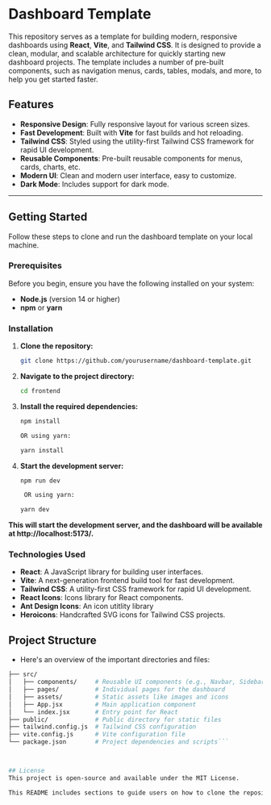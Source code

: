 # Dashboard Template

This repository serves as a template for building modern, responsive dashboards using **React**, **Vite**, and **Tailwind CSS**. It is designed to provide a clean, modular, and scalable architecture for quickly starting new dashboard projects. The template includes a number of pre-built components, such as navigation menus, cards, tables, modals, and more, to help you get started faster.

## Features
- **Responsive Design**: Fully responsive layout for various screen sizes.
- **Fast Development**: Built with **Vite** for fast builds and hot reloading.
- **Tailwind CSS**: Styled using the utility-first Tailwind CSS framework for rapid UI development.
- **Reusable Components**: Pre-built reusable components for menus, cards, charts, etc.
- **Modern UI**: Clean and modern user interface, easy to customize.
- **Dark Mode**: Includes support for dark mode.

---

## Getting Started

Follow these steps to clone and run the dashboard template on your local machine.

### Prerequisites
Before you begin, ensure you have the following installed on your system:
- **Node.js** (version 14 or higher)
- **npm** or **yarn**

### Installation

1. **Clone the repository:**

   ```bash
   git clone https://github.com/yourusername/dashboard-template.git

2. **Navigate to the project directory:** 

   ```bash
   cd frontend

3. **Install the required dependencies:**
   ```bash
   npm install

   OR using yarn:

   yarn install
4. **Start the development server:**
   ```bash
   npm run dev

    OR using yarn:

   yarn dev
**This will start the development server, and the dashboard will be available at http://localhost:5173/.**

### Technologies Used
- **React**: A JavaScript library for building user interfaces.
- **Vite**: A next-generation frontend build tool for fast development.
- **Tailwind CSS**: A utility-first CSS framework for rapid UI development.
- **React Icons**: Icons library for React components.
- **Ant Design Icons**: An icon utitlity library
- **Heroicons**: Handcrafted SVG icons for Tailwind CSS projects.


## Project Structure
- Here's an overview of the important directories and files:


``` bash dashboard-template/
├── src/
│   ├── components/     # Reusable UI components (e.g., Navbar, Sidebar, Card)
│   ├── pages/          # Individual pages for the dashboard
│   ├── assets/         # Static assets like images and icons
│   ├── App.jsx         # Main application component
│   └── index.jsx       # Entry point for React
├── public/             # Public directory for static files
├── tailwind.config.js  # Tailwind CSS configuration
├── vite.config.js      # Vite configuration file
└── package.json        # Project dependencies and scripts```



## License
This project is open-source and available under the MIT License.

This README includes sections to guide users on how to clone the repository, install dependencies, and start the development server. It also describes the technologies used, and it gives a brief overview of the project structure, along with customization instructions.
